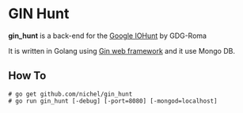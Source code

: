 GIN Hunt
==  
**gin_hunt** is a back-end for the [Google IOHunt](https://github.com/joaobiriba/gdgdevfesthunt) by GDG-Roma

It is written in Golang using [Gin web framework](https://github.com/gin-gonic/gin) and it use Mongo DB.

How To
--
```
# go get github.com/nichel/gin_hunt
# go run gin_hunt [-debug] [-port=8080] [-mongod=localhost]
```
